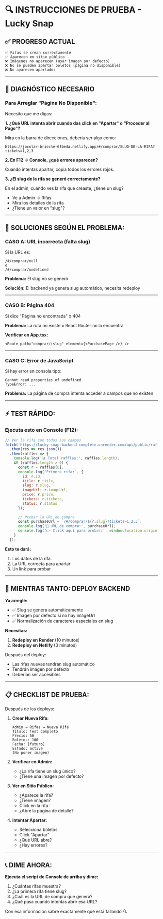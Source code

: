 # 🔍 INSTRUCCIONES DE PRUEBA - Lucky Snap

## ✅ PROGRESO ACTUAL

```
✅ Rifas se crean correctamente
✅ Aparecen en sitio público
❌ Imágenes no aparecen (usar imagen por defecto)
❌ No se pueden apartar boletos (página no disponible)
❌ No aparecen apartados
```

---

## 🚨 **DIAGNÓSTICO NECESARIO**

### **Para Arreglar "Página No Disponible":**

Necesito que me digas:

**1. ¿Qué URL intenta abrir cuando das click en "Apartar" o "Proceder al Pago"?**

Mira en la barra de direcciones, debería ser algo como:
```
https://jocular-brioche-6fbeda.netlify.app/#/comprar/SLUG-DE-LA-RIFA?tickets=1,2,3
```

**2. En F12 → Console, ¿qué errores aparecen?**

Cuando intentas apartar, copia todos los errores rojos.

**3. ¿El slug de la rifa se generó correctamente?**

En el admin, cuando ves la rifa que creaste, ¿tiene un slug?
- Ve a Admin → Rifas
- Mira los detalles de la rifa
- ¿Tiene un valor en "slug"?

---

## 🔧 **SOLUCIONES SEGÚN EL PROBLEMA:**

### **CASO A: URL incorrecta (falta slug)**

Si la URL es:
```
/#/comprar/null
o
/#/comprar/undefined
```

**Problema:** El slug no se generó

**Solución:** El backend ya genera slug automático, necesita redeploy

---

### **CASO B: Página 404**

Si dice "Página no encontrada" o 404

**Problema:** La ruta no existe o React Router no la encuentra

**Verificar en App.tsx:**
```tsx
<Route path="comprar/:slug" element={<PurchasePage />} />
```

---

### **CASO C: Error de JavaScript**

Si hay error en consola tipo:
```
Cannot read properties of undefined
TypeError: ...
```

**Problema:** La página de compra intenta acceder a campos que no existen

---

## ⚡ **TEST RÁPIDO:**

### **Ejecuta esto en Console (F12):**

```javascript
// Ver la rifa con todos sus campos
fetch('https://lucky-snap-backend-complete.onrender.com/api/public/raffles/active')
  .then(res => res.json())
  .then(raffles => {
    console.log('📊 Total raffles:', raffles.length);
    if (raffles.length > 0) {
      const r = raffles[0];
      console.log('Primera rifa:', {
        id: r.id,
        title: r.title,
        slug: r.slug,
        imageUrl: r.imageUrl,
        price: r.price,
        tickets: r.tickets,
        status: r.status
      });
      
      // Probar la URL de compra
      const purchaseUrl = `/#/comprar/${r.slug}?tickets=1,2,3`;
      console.log('🔗 URL de compra:', purchaseUrl);
      console.log('👉 Click aquí para probar:', window.location.origin + purchaseUrl);
    }
  });
```

**Esto te dará:**
1. Los datos de la rifa
2. La URL correcta para apartar
3. Un link para probar

---

## 🎯 **MIENTRAS TANTO: DEPLOY BACKEND**

**Ya arreglé:**
- ✅ Slug se genera automáticamente
- ✅ Imagen por defecto si no hay imageUrl
- ✅ Normalización de caracteres especiales en slug

**Necesitas:**
1. **Redeploy en Render** (10 minutos)
2. **Redeploy en Netlify** (3 minutos)

Después del deploy:
- Las rifas nuevas tendrán slug automático
- Tendrán imagen por defecto
- Deberían ser accesibles

---

## 📋 **CHECKLIST DE PRUEBA:**

Después de los deploys:

1. **Crear Nueva Rifa:**
   ```
   Admin → Rifas → Nueva Rifa
   Título: Test Completo
   Precio: 50
   Boletos: 100
   Fecha: [futuro]
   Estado: active
   (No poner imagen)
   ```

2. **Verificar en Admin:**
   - ¿La rifa tiene un slug único?
   - ¿Tiene una imagen por defecto?

3. **Ver en Sitio Público:**
   - ¿Aparece la rifa?
   - ¿Tiene imagen?
   - Click en la rifa
   - ¿Abre la página de detalle?

4. **Intentar Apartar:**
   - Selecciona boletos
   - Click "Apartar"
   - ¿Qué URL abre?
   - ¿Hay errores?

---

## 📞 **DIME AHORA:**

**Ejecuta el script de Console de arriba y dime:**

1. ¿Cuántas rifas muestra?
2. ¿La primera rifa tiene slug?
3. ¿Cuál es la URL de compra que genera?
4. ¿Qué pasa cuando intentas abrir esa URL?

Con esa información sabré exactamente qué está fallando 🔍

